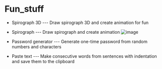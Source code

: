 # Fun_stuff

- Spirograph 3D --- Draw spirograph 3D and create animation for fun

- Spirograph --- Draw spirograph and create animation
![image](https://user-images.githubusercontent.com/50325966/103143975-b0983980-4764-11eb-95f0-0bf590a3342e.png)

- Password generator --- Generate one-time password from random numbers and characters
- Paste text --- Make consecutive words from sentences with indentation and save them to the clipboard
